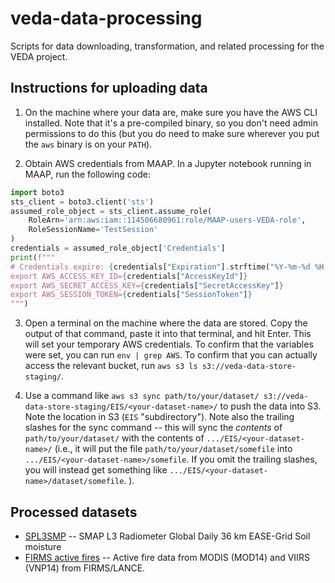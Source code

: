 # veda-data-processing

Scripts for data downloading, transformation, and related processing for the VEDA project.

## Instructions for uploading data

1. On the machine where your data are, make sure you have the AWS CLI installed.
  Note that it's a pre-compiled binary, so you don't need admin permissions to do this (but you do need to make sure wherever you put the `aws` binary is on your `PATH`).

2. Obtain AWS credentials from MAAP.
  In a Jupyter notebook running in MAAP, run the following code:

  ```python
  import boto3
  sts_client = boto3.client('sts')
  assumed_role_object = sts_client.assume_role(
      RoleArn='arn:aws:iam::114506680961:role/MAAP-users-VEDA-role',
      RoleSessionName='TestSession'
  )
  credentials = assumed_role_object['Credentials']
  print(f"""
  # Credentials expire: {credentials["Expiration"].strftime("%Y-%m-%d %H:%M")}
  export AWS_ACCESS_KEY_ID={credentials["AccessKeyId"]}
  export AWS_SECRET_ACCESS_KEY={credentials["SecretAccessKey"]}
  export AWS_SESSION_TOKEN={credentials["SessionToken"]}
  """)
  ```
    
3. Open a terminal on the machine where the data are stored.
  Copy the output of that command, paste it into that terminal, and hit Enter.
  This will set your temporary AWS credentials.
  To confirm that the variables were set, you can run `env | grep AWS`.
  To confirm that you can actually access the relevant bucket, run `aws s3 ls s3://veda-data-store-staging/`.

4. Use a command like `aws s3 sync path/to/your/dataset/ s3://veda-data-store-staging/EIS/<your-dataset-name>/` to push the data into S3.
  Note the location in S3 (`EIS` "subdirectory").
  Note also the trailing slashes for the sync command -- this will sync the _contents_ of `path/to/your/dataset/` with the contents of `.../EIS/<your-dataset-name>/`
  (i.e., it will put the file `path/to/your/dataset/somefile` into `.../EIS/<your-dataset-name>/somefile`.
  If you omit the trailing slashes, you will instead get something like `.../EIS/<your-dataset-name>/dataset/somefile`.
  ).

## Processed datasets

- [SPL3SMP](SPL3SMP/README.md) -- SMAP L3 Radiometer Global Daily 36 km EASE-Grid Soil moisture
- [FIRMS active fires](FIRMS/README.md) -- Active fire data from MODIS (MOD14) and VIIRS (VNP14) from FIRMS/LANCE.
